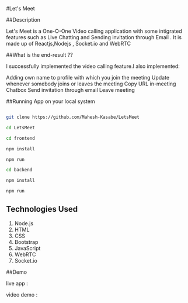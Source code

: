 #Let's Meet 

##Description 

Let's Meet is a One-O-One Video calling application with some intigrated features such as Live Chatting and Sending invitation through Email . It is made up of Reactjs,Nodejs , Socket.io and WebRTC

##What is the end-result ??

I successfully implemented the video calling feature.I also implemented:

Adding own name to profile with which you join the meeting
Update whenever somebody joins or leaves the meeting
Copy URL in-meeting
Chatbox
Send invitation through email 
Leave meeting

##Running App on your local system 

```bash

git clone https://github.com/Mahesh-Kasabe/LetsMeet

cd LetsMeet

cd frontend 

npm install

npm run 

cd backend

npm install 

npm run

```

Technologies Used 
-----------------


1. Node.js
2. HTML 
3. CSS 
4. Bootstrap
5. JavaScript
6. WebRTC
7. Socket.io

##Demo

live app : 

video demo : 




